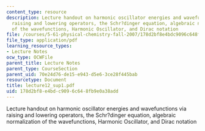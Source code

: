 ```yaml
---
content_type: resource
description: Lecture handout on harmonic oscillator energies and wavefunctions via
  raising and lowering operators, the Schr?dinger equation, algebraic normalization
  of the wavefunctions, Harmonic Oscillator, and Dirac notation
file: /courses/5-61-physical-chemistry-fall-2007/178d2bf8e4bdc9096c648fb9e0a38add_lecture12_sup1.pdf
file_type: application/pdf
learning_resource_types:
- Lecture Notes
ocw_type: OCWFile
parent_title: Lecture Notes
parent_type: CourseSection
parent_uid: 70e24d76-de15-e943-d5e6-3ce28f445bab
resourcetype: Document
title: lecture12_sup1.pdf
uid: 178d2bf8-e4bd-c909-6c64-8fb9e0a38add
---
```

Lecture handout on harmonic oscillator energies and wavefunctions via raising and lowering operators, the Schr?dinger equation, algebraic normalization of the wavefunctions, Harmonic Oscillator, and Dirac notation

